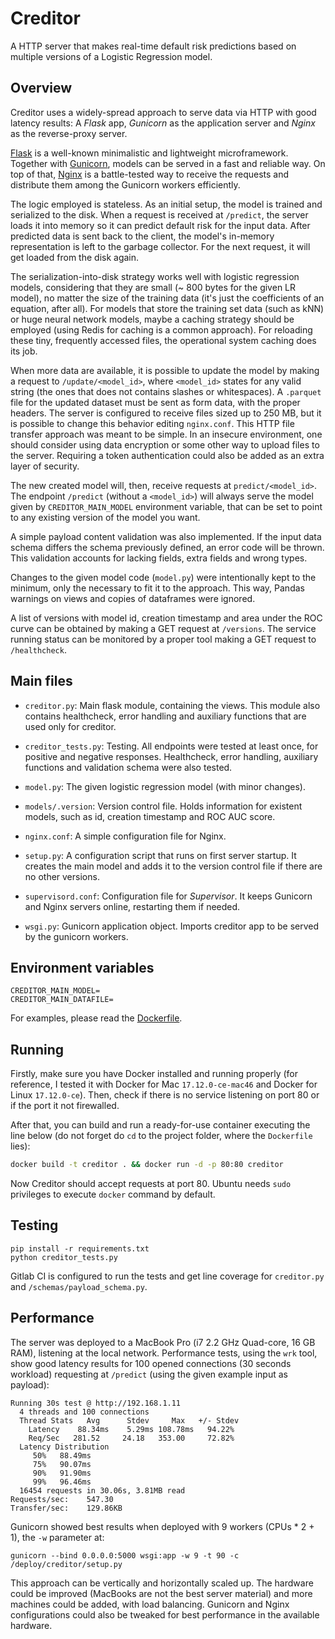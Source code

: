 # Creditor

A HTTP server that makes real-time default risk predictions based on multiple versions of a Logistic Regression model.

## Overview

Creditor uses a widely-spread approach to serve data via HTTP with good latency results: A _Flask_ app, _Gunicorn_ as the
application server and _Nginx_ as the reverse-proxy server.

[Flask](http://flask.pocoo.org/) is a well-known minimalistic and lightweight microframework.
Together with [Gunicorn](http://gunicorn.org/), models can be served in a fast and reliable way. On top of that,
[Nginx](https://www.nginx.com/) is a battle-tested way to receive the requests and distribute them among the
Gunicorn workers efficiently.

The logic employed is stateless. As an initial setup, the model is trained and serialized to the disk. When a request
is received at `/predict`, the server loads it into memory so it can predict default risk for the input data. After
predicted data is sent back to the client, the model's in-memory representation is left to the garbage collector.
For the next request, it will get loaded from the disk again.

The serialization-into-disk strategy works well with logistic regression models, considering that they are small
(~ 800 bytes for the given LR model), no matter the size of the training data (it's just the coefficients of an equation,
after all). For models that store the training set data (such as kNN) or huge neural network models, maybe a caching strategy
should be employed (using Redis for caching is a common approach). For reloading these tiny, frequently accessed files,
the operational system caching does its job.

When more data are available, it is possible to update the model by making a request to `/update/<model_id>`,
where `<model_id>` states for any valid string (the ones that does not contains slashes or whitespaces).
A `.parquet` file for the updated dataset must be sent as form data, with the proper headers. The server
is configured to receive files sized up to 250 MB, but it is possible to change this behavior editing `nginx.conf`.
This HTTP file transfer approach was meant to be simple. In an insecure environment, one should consider using data
encryption or some other way to upload files to the server. Requiring a token authentication could also be added as an
extra layer of security.

The new created model will, then, receive requests at `predict/<model_id>`. The endpoint `/predict` (without a `<model_id>`)
will always serve the model given by `CREDITOR_MAIN_MODEL` environment variable, that can be set to point to any existing
version of the model you want.

A simple payload content validation was also implemented. If the input data schema differs the schema previously defined,
an error code will be thrown. This validation accounts for lacking fields, extra fields and wrong types.

Changes to the given model code (`model.py`) were intentionally kept to the minimum, only the necessary to fit
it to the approach. This way, Pandas warnings on views and copies of dataframes were ignored.

A list of versions with model id, creation timestamp and area under the ROC curve can be obtained by making a GET request
at `/versions`. The service running status can be monitored by a proper tool making a GET request to `/healthcheck`.

## Main files

- `creditor.py`: Main flask module, containing the views. This module also contains healthcheck, error handling and auxiliary
functions that are used only for creditor.

- `creditor_tests.py`: Testing. All endpoints were tested at least once, for positive and negative responses. Healthcheck,
error handling, auxiliary functions and validation schema were also tested.

- `model.py`: The given logistic regression model (with minor changes).

- `models/.version`: Version control file. Holds information for existent models, such as id, creation timestamp and
ROC AUC score.

- `nginx.conf`: A simple configuration file for Nginx.

- `setup.py`: A configuration script that runs on first server startup. It creates the main model and adds it to
the version control file if there are no other versions.

- `supervisord.conf`: Configuration file for _Supervisor_. It keeps Gunicorn and Nginx servers online, restarting them
if needed.

- `wsgi.py`: Gunicorn application object. Imports creditor app to be served by the gunicorn workers.


## Environment variables

```
CREDITOR_MAIN_MODEL=
CREDITOR_MAIN_DATAFILE=
```

For examples, please read the [Dockerfile](./Dockerfile).

## Running

Firstly, make sure you have Docker installed and running properly (for reference, I tested it with Docker for Mac
`17.12.0-ce-mac46` and Docker for Linux `17.12.0-ce`). Then, check if there is no service listening on port 80 or
if the port it not firewalled.

After that, you can build and run a ready-for-use container executing the line below (do not forget do `cd` to the
project folder, where the `Dockerfile` lies):

```sh
docker build -t creditor . && docker run -d -p 80:80 creditor
```

Now Creditor should accept requests at port 80. Ubuntu needs `sudo` privileges to execute `docker` command by default.

## Testing

```
pip install -r requirements.txt
python creditor_tests.py
```

Gitlab CI is configured to run the tests and get line coverage for `creditor.py` and `/schemas/payload_schema.py`.

## Performance

The server was deployed to a MacBook Pro (i7 2.2 GHz Quad-core, 16 GB RAM), listening at the local network.
Performance tests, using the `wrk` tool, show good latency results for 100 opened connections (30 seconds workload)
requesting at `/predict` (using the given example input as payload):

```
Running 30s test @ http://192.168.1.11
  4 threads and 100 connections
  Thread Stats   Avg      Stdev     Max   +/- Stdev
    Latency    88.34ms    5.29ms 108.78ms   94.22%
    Req/Sec   281.52     24.18   353.00     72.82%
  Latency Distribution
     50%   88.49ms
     75%   90.07ms
     90%   91.90ms
     99%   96.46ms
  16454 requests in 30.06s, 3.81MB read
Requests/sec:    547.30
Transfer/sec:    129.86KB
```

Gunicorn showed best results when deployed with 9 workers (CPUs * 2 + 1), the `-w` parameter at:

```
gunicorn --bind 0.0.0.0:5000 wsgi:app -w 9 -t 90 -c /deploy/creditor/setup.py
```

This approach can be vertically and horizontally scaled up. The hardware could be improved (MacBooks are not the best
server material) and more machines could be added, with load balancing. Gunicorn and Nginx configurations could
also be tweaked for best performance in the available hardware.
